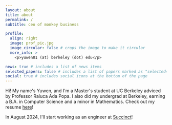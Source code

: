```yaml
---
layout: about
title: about
permalink: /
subtitle: ceo of monkey business

profile:
  align: right
  image: prof_pic.jpg
  image_circular: false # crops the image to make it circular
  more_info: >
    <p>yuwen01 (at) berkeley (dot) edu</p>

news: true # includes a list of news items
selected_papers: false # includes a list of papers marked as "selected={true}"
social: true # includes social icons at the bottom of the page
---
```


Hi! My name's Yuwen, and I'm a Master's student at UC Berkeley adviced by Professor Raluca Ada Popa. I also did my undergrad at Berkeley, earning a B.A. in Computer Science and a minor in Mathematics. Check out my resume [here](../assets/resume.pdf)!

In August 2024, I'll start working as an engineer at [Succinct](https://succinct.xyz)!
